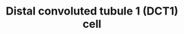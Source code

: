 ---
annotations:
- id: CL:0000627
  parent: transporting cell
  type: Cell Type Ontology
  value: transporting cell
- id: PW:0000004
  parent: regulatory pathway
  type: Pathway Ontology
  value: regulatory pathway
- id: DOID:445
  parent: genetic disease
  type: Disease Ontology
  value: Bartter disease
- id: PW:0000103
  parent: regulatory pathway
  type: Pathway Ontology
  value: transport pathway
- id: CL:0002518
  parent: animal cell
  type: Cell Type Ontology
  value: kidney epithelial cell
- id: CL:1001106
  parent: animal cell
  type: Cell Type Ontology
  value: kidney loop of Henle thick ascending limb epithelial cell
- id: CL:1000849
  parent: animal cell
  type: Cell Type Ontology
  value: kidney distal convoluted tubule epithelial cell
authors:
- AgustinGV
- MaintBot
- Egonw
- Fehrhart
- Eweitz
- Finterly
description: The major function of the distal convoluted tubule 1 cell (DCT1 cell)
  in the kidney is to maintain proper iron, solute and water homeostasis. The cells
  are polarized and located in the nephron duct where they have unique transport functions
  which are maintained by specialized K(+), Na(+), and Cl(-) channels in the proximal
  or distal part of the cell.
last-edited: 2021-06-08
organisms:
- Mus musculus
redirect_from:
- /index.php/Pathway:WP4183
- /instance/WP4183
revision: null
schema-jsonld:
- '@context': https://schema.org/
  '@id': https://wikipathways.github.io/pathways/WP4183.html
  '@type': Dataset
  creator:
    '@type': Organization
    name: WikiPathways
  description: The major function of the distal convoluted tubule 1 cell (DCT1 cell)
    in the kidney is to maintain proper iron, solute and water homeostasis. The cells
    are polarized and located in the nephron duct where they have unique transport
    functions which are maintained by specialized K(+), Na(+), and Cl(-) channels
    in the proximal or distal part of the cell.
  keywords:
  - CLC-K2
  - Cab39
  - Cl-
  - K+
  - KS-WNK1
  - NCC
  - Na+
  - SPAK
  - WNK1
  - WNK4
  - kir4.1
  - kir5.1
  license: CC0
  name: Distal convoluted tubule 1 (DCT1) cell
seo: CreativeWork
title: Distal convoluted tubule 1 (DCT1) cell
wpid: WP4183
---